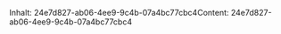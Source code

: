 <span data-ttu-id="81fef-101">Inhalt: 24e7d827-ab06-4ee9-9c4b-07a4bc77cbc4</span><span class="sxs-lookup"><span data-stu-id="81fef-101">Content: 24e7d827-ab06-4ee9-9c4b-07a4bc77cbc4</span></span>